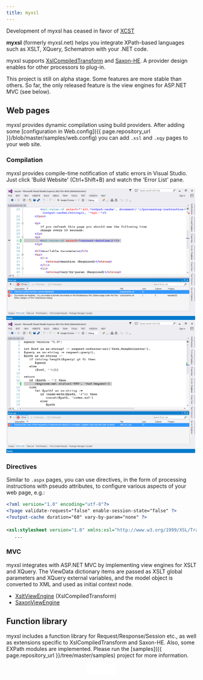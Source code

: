 ```yaml
---
title: myxsl
---
```


<div class="note danger">
Development of myxsl has ceased in favor of <a href="/XCST/">XCST</a>
</div>

**myxsl** (formerly myxsl.net) helps you integrate XPath-based languages such as XSLT, XQuery, Schematron with your .NET code.

myxsl supports [XslCompiledTransform](http://msdn.microsoft.com/en-us/library/system.xml.xsl.xslcompiledtransform) and [Saxon-HE](http://saxon.sf.net/). A provider design enables for other processors to plug-in.

This project is still on alpha stage. Some features are more stable than others. So far, the only released feature is the view engines for ASP.NET MVC (see below).

Web pages
---------
myxsl provides dynamic compilation using build providers. After adding some [configuration in Web.config]({{ page.repository_url }}/blob/master/samples/web.config) you can add `.xsl` and `.xqy` pages to your web site.

### Compilation

myxsl provides compile-time notification of static errors in Visual Studio. Just click 'Build Website' (Ctrl+Shift+B) and watch the 'Error List' pane.

<a href="img/static-errors-vs-xslt.png">
   <img src="img/static-errors-vs-xslt.png" style="width: 500px;" />
</a>

<a href="img/static-errors-vs-xquery.png">
   <img src="img/static-errors-vs-xquery.png" style="width: 500px;" />
</a>

### Directives

Similar to `.aspx` pages, you can use directives, in the form of processing instructions with pseudo attributes, to configure various aspects of your web page, e.g.:

```xml
<?xml version="1.0" encoding="utf-8"?>
<?page validate-request="false" enable-session-state="false" ?>
<?output-cache duration="60" vary-by-param="none" ?>

<xsl:stylesheet version="1.0" xmlns:xsl="http://www.w3.org/1999/XSL/Transform">
   ...
```

### MVC

myxsl integrates with ASP.NET MVC by implementing view engines for XSLT and XQuery. The ViewData dictionary items are passed as XSLT global parameters and XQuery external variables, and the model object is converted to XML and used as initial context node.

- [XsltViewEngine](http://www.nuget.org/packages/XsltViewEngine) (XslCompiledTransform)
- [SaxonViewEngine](http://www.nuget.org/packages/SaxonViewEngine)

Function library
----------------
myxsl includes a function library for Request/Response/Session etc., as well as extensions specific to XslCompiledTransform and Saxon-HE. Also, some EXPath modules are implemented. Please run the [samples]({{ page.repository_url }}/tree/master/samples) project for more information.

<div style="text-align: center">
   <iframe src="/github-btn.html?user={{site.github.owner_name}}&repo=myxsl&type=star&size=large" frameborder="0" scrolling="0" width="80px" height="30px"></iframe>
</div>
